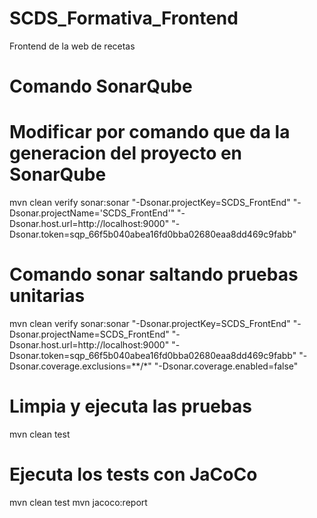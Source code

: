 # SCDS_Formativa_Frontend
Frontend de la web de recetas

# Comando SonarQube
# Modificar por comando que da la generacion del proyecto en SonarQube
mvn clean verify sonar:sonar "-Dsonar.projectKey=SCDS_FrontEnd" "-Dsonar.projectName='SCDS_FrontEnd'" "-Dsonar.host.url=http://localhost:9000" "-Dsonar.token=sqp_66f5b040abea16fd0bba02680eaa8dd469c9fabb"

# Comando sonar saltando pruebas unitarias
mvn clean verify sonar:sonar "-Dsonar.projectKey=SCDS_FrontEnd" "-Dsonar.projectName=SCDS_FrontEnd" "-Dsonar.host.url=http://localhost:9000" "-Dsonar.token=sqp_66f5b040abea16fd0bba02680eaa8dd469c9fabb" "-Dsonar.coverage.exclusions=**/*" "-Dsonar.coverage.enabled=false"

# Limpia y ejecuta las pruebas
mvn clean test

# Ejecuta los tests con JaCoCo
mvn clean test
mvn jacoco:report